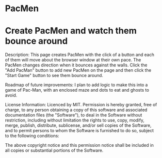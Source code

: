 # PacMen

# Create PacMen and watch them bounce around

Description: This page creates PacMen with the click of a button and each of them will move about the browser window at their own pace. The PacMen changes direction when it bounces against the walls. Click the "Add PacMan" button to add new PacMen on the page and then click the "Start Game" button to see them bounce around.

Roadmap of future improvements: I plan to add logic to make this into a game of Pac-Man, with an enclosed maze and dots to eat and ghosts to avoid.

License Information: Licenced by MIT. Permission is hereby granted, free of charge, to any person obtaining a copy of this software and associated documentation files (the "Software"), to deal in the Software without restriction, including without limitation the rights to use, copy, modify, merge, publish, distribute, sublicense, and/or sell copies of the Software, and to permit persons to whom the Software is furnished to do so, subject to the following conditions:

The above copyright notice and this permission notice shall be included in all copies or substantial portions of the Software.
